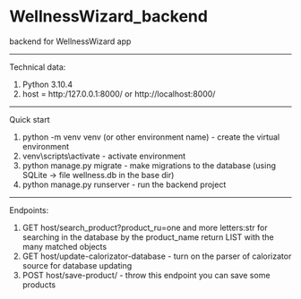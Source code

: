 # WellnessWizard_backend
backend for WellnessWizard app

---
Technical data:
1. Python 3.10.4
2. host = http:/127.0.0.1:8000/ or http://localhost:8000/

---
Quick start
1. python -m venv venv (or other environment name) - create the virtual environment
2. venv\scripts\activate - activate environment
3. python manage.py migrate - make migrations to the database (using SQLite -> file wellness.db in the base dir)
4. python manage.py runserver - run the backend project

---- 
Endpoints:
1. GET host/search_product?product_ru=one and more letters:str for searching in the database by the product_name
return LIST with the many matched objects
2. GET host/update-calorizator-database - turn on the parser of calorizator source for database updating
3. POST host/save-product/ - throw this endpoint you can save some products
